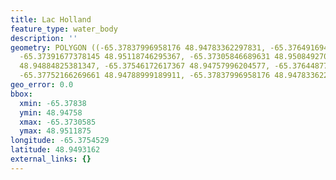 ```yaml
---
title: Lac Holland
feature_type: water_body
description: ''
geometry: POLYGON ((-65.37837996958176 48.94783362297831, -65.37649169443513 48.95003196371145,
  -65.37391677378145 48.95118746295367, -65.37305846689631 48.95084927082362, -65.37413135050231
  48.94884825381347, -65.37546172617367 48.94757996204577, -65.37644877909061 48.94817183554913,
  -65.37752166269661 48.94788999189911, -65.37837996958176 48.94783362297831))
geo_error: 0.0
bbox:
  xmin: -65.37838
  ymin: 48.94758
  xmax: -65.3730585
  ymax: 48.9511875
longitude: -65.3754529
latitude: 48.9493162
external_links: {}
---
```

